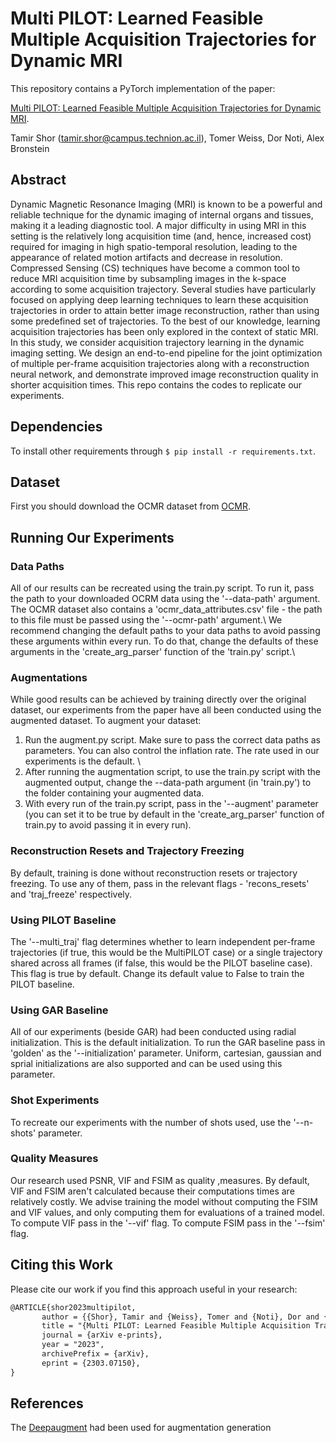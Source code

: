 # Multi PILOT: Learned Feasible Multiple Acquisition Trajectories for Dynamic MRI

This repository contains a PyTorch implementation of the paper:

[Multi PILOT: Learned Feasible Multiple Acquisition Trajectories for Dynamic MRI](https://arxiv.org/abs/2303.07150).

Tamir Shor (<tamir.shor@campus.technion.ac.il>), Tomer Weiss, Dor Noti, Alex Bronstein

## Abstract

Dynamic Magnetic Resonance Imaging (MRI) is known to be a powerful and reliable technique for the dynamic imaging of internal organs and tissues, making it a leading diagnostic tool. A major difficulty in using MRI in this setting is the relatively long acquisition
time (and, hence, increased cost) required for imaging in high spatio-temporal resolution,
leading to the appearance of related motion artifacts and decrease in resolution. Compressed Sensing (CS) techniques have become a common tool to reduce MRI acquisition
time by subsampling images in the k-space according to some acquisition trajectory. Several studies have particularly focused on applying deep learning techniques to learn these
acquisition trajectories in order to attain better image reconstruction, rather than using
some predefined set of trajectories. To the best of our knowledge, learning acquisition
trajectories has been only explored in the context of static MRI. In this study, we consider
acquisition trajectory learning in the dynamic imaging setting. We design an end-to-end
pipeline for the joint optimization of multiple per-frame acquisition trajectories along with
a reconstruction neural network, and demonstrate improved image reconstruction quality
in shorter acquisition times.
This repo contains the codes to replicate our experiments.

## Dependencies

To install other requirements through `$ pip install -r requirements.txt`.

## Dataset
First you should download the OCMR dataset from [OCMR](https://ocmr.s3.amazonaws.com/data/ocmr_cine.tar.gz).

## Running Our Experiments

### Data Paths
All of our results can be recreated using the train.py script.
To run it, pass the path to your downloaded OCRM data using the '--data-path' argument. The OCMR dataset also contains a 'ocmr_data_attributes.csv' file - the path to this file must be passed using the '--ocmr-path' argument.\\
We recommend changing the default paths to your data paths to avoid passing these arguments within every run. To do that, change the defaults of these arguments in the 'create_arg_parser' function of the 'train.py' script.\\

### Augmentations
While good results can be achieved by training directly over the original dataset, our experiments from the paper have all been conducted using the augmented dataset. To augment your dataset:
1. Run the augment.py script. Make sure to pass the correct data paths as parameters. You can also control the inflation rate. The rate used in our experiments is the default. \\
2. After running the augmentation script, to use the train.py script with the augmented output, change the --data-path argument (in 'train.py') to the folder containing your augmented data.
3. With every run of the train.py script, pass in the '--augment' parameter (you can set it to be true by default in the 'create_arg_parser' function of train.py to avoid passing it in every run).

### Reconstruction Resets and Trajectory Freezing
By default, training is done without reconstruction resets or trajectory freezing. To use any of them, pass in the relevant flags - 'recons_resets' and 'traj_freeze' respectively.

### Using PILOT Baseline
The '--multi_traj' flag determines whether to learn independent per-frame trajectories (if true, this would be the MultiPILOT case) or a single trajectory shared across all frames (if false, this would be the PILOT baseline case). This flag is true by default. Change its default value to False to train the PILOT baseline.

### Using GAR Baseline
All of our experiments (beside GAR) had been conducted using radial initialization. This is the default initialization. To run the GAR baseline pass in 'golden' as the '--initialization' parameter.
Uniform, cartesian, gaussian and sprial initializations are also supported and can be used using this parameter.

### Shot Experiments
To recreate our experiments with the number of shots used, use the '--n-shots' parameter. 

### Quality Measures
Our research used PSNR, VIF and FSIM as quality ,measures. By default, VIF and FSIM aren't calculated because their computations times are relatively costly. We advise training the model without computing the FSIM and VIF values, and only computing them for evaluations of a trained model.
To compute VIF pass in the '--vif' flag. To compute FSIM pass in the '--fsim' flag.


## Citing this Work
Please cite our work if you find this approach useful in your research:
```latex
@ARTICLE{shor2023multipilot,
       author = {{Shor}, Tamir and {Weiss}, Tomer and {Noti}, Dor and {Bronstein}, Alex},
       title = "{Multi PILOT: Learned Feasible Multiple Acquisition Trajectories for Dynamic MRI}",
       journal = {arXiv e-prints},
       year = "2023",
       archivePrefix = {arXiv},
       eprint = {2303.07150},
}
```

## References
The [Deepaugment](https://github.com/barisozmen/deepaugment) had been used for augmentation generation
